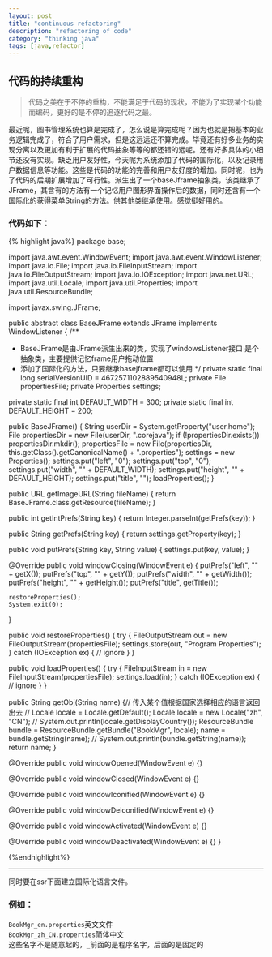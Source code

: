 ```yaml
---
layout: post
title: "continuous refactoring"
description: "refactoring of code"
category: "thinking java"
tags: [java,refactor]
---  
```


## 代码的持续重构
> 代码之美在于不停的重构，不能满足于代码的现状，不能为了实现某个功能而编码，更好的是不停的追逐代码之最。

最近呢，图书管理系统也算是完成了，怎么说是算完成呢？因为也就是把基本的业务逻辑完成了，符合了用户需求，但是这远远还不算完成。毕竟还有好多业务的实现分离以及更加有利于扩展的代码抽象等等的都还错的远呢。还有好多具体的小细节还没有实现。缺乏用户友好性，今天呢为系统添加了代码的国际化，以及记录用户数据信息等功能。这些是代码的功能的完善和用户友好度的增加。同时呢，也为了代码的后期扩展增加了可行性。派生出了一个baseJframe抽象类，该类继承了JFrame，其含有的方法有一个记忆用户图形界面操作后的数据，同时还含有一个国际化的获得菜单String的方法。供其他类继承使用。感觉挺好用的。		
### 代码如下：

{% highlight java%}
package base;


import java.awt.event.WindowEvent;
import java.awt.event.WindowListener;
import java.io.File;
import java.io.FileInputStream;
import java.io.FileOutputStream;
import java.io.IOException;
import java.net.URL;
import java.util.Locale;
import java.util.Properties;
import java.util.ResourceBundle;

import javax.swing.JFrame;

public abstract class BaseJFrame extends JFrame implements WindowListener {
  /**
   * BaseJFrame是由JFrame派生出来的类，实现了windowsListener接口 是个抽象类，主要提供记忆frame用户拖动位置
   * 添加了国际化的方法，只要继承basejframe都可以使用
   */
  private static final long serialVersionUID = 4672571102889540948L;
  private File propertiesFile;
  private Properties settings;

  private static final int DEFAULT_WIDTH = 300;
  private static final int DEFAULT_HEIGHT = 200;

  public BaseJFrame() {
    String userDir = System.getProperty("user.home");
    File propertiesDir = new File(userDir, ".corejava");
    if (!propertiesDir.exists()) propertiesDir.mkdir();
    propertiesFile = new File(propertiesDir, this.getClass().getCanonicalName() + ".properties");
    settings = new Properties();
    settings.put("left", "0");
    settings.put("top", "0");
    settings.put("width", "" + DEFAULT_WIDTH);
    settings.put("height", "" + DEFAULT_HEIGHT);
    settings.put("title", "");
    loadProperties();
  }

  public URL getImageURL(String fileName) {
    return BaseJFrame.class.getResource(fileName);
  }

  public int getIntPrefs(String key) {
    return Integer.parseInt(getPrefs(key));
  }

  public String getPrefs(String key) {
    return settings.getProperty(key);
  }

  public void putPrefs(String key, String value) {
    settings.put(key, value);
  }

  @Override
  public void windowClosing(WindowEvent e) {
    putPrefs("left", "" + getX());
    putPrefs("top", "" + getY());
    putPrefs("width", "" + getWidth());
    putPrefs("height", "" + getHeight());
    putPrefs("title", getTitle());

    restoreProperties();
    System.exit(0);
  }

  public void restoreProperties() {
    try {
      FileOutputStream out = new FileOutputStream(propertiesFile);
      settings.store(out, "Program Properties");
    } catch (IOException ex) {
      // ignore
    }
  }

  public void loadProperties() {
    try {
      FileInputStream in = new FileInputStream(propertiesFile);
      settings.load(in);
    } catch (IOException ex) {
      // ignore
    }
  }

  public String getObj(String name) {// 传入某个值根据国家选择相应的语言返回出去
  // Locale locale = Locale.getDefault();
    Locale locale = new Locale("zh", "CN");
    // System.out.println(locale.getDisplayCountry());
    ResourceBundle bundle = ResourceBundle.getBundle("BookMgr", locale);
    name = bundle.getString(name);
    // System.out.println(bundle.getString(name));
    return name;
  }

  @Override
  public void windowOpened(WindowEvent e) {}

  @Override
  public void windowClosed(WindowEvent e) {}

  @Override
  public void windowIconified(WindowEvent e) {}

  @Override
  public void windowDeiconified(WindowEvent e) {}

  @Override
  public void windowActivated(WindowEvent e) {}

  @Override
  public void windowDeactivated(WindowEvent e) {}
}
  
{%endhighlight%}
  
---  
  
同时要在ssr下面建立国际化语言文件。
### 例如：
`BookMgr_en.properties`英文文件  
`BookMgr_zh_CN.properties`简体中文  
这些名字不是随意起的，`_`前面的是程序名字，后面的是固定的
